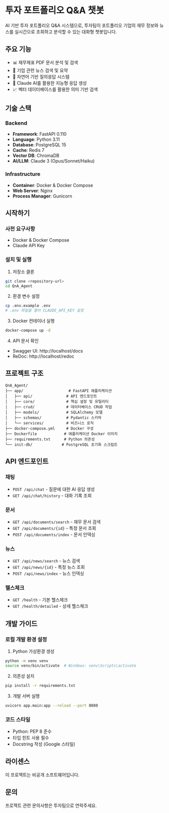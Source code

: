 # 투자 포트폴리오 Q&A 챗봇

AI 기반 투자 포트폴리오 Q&A 시스템으로, 투자팀이 포트폴리오 기업의 재무 정보와 뉴스를 실시간으로 조회하고 분석할 수 있는 대화형 챗봇입니다.

## 주요 기능

- 📊 재무제표 PDF 문서 분석 및 검색
- 📰 기업 관련 뉴스 검색 및 요약
- 💬 자연어 기반 질의응답 시스템
- 🚀 Claude AI를 활용한 지능형 응답 생성
- 📈 벡터 데이터베이스를 활용한 의미 기반 검색

## 기술 스택

### Backend
- **Framework**: FastAPI 0.110
- **Language**: Python 3.11
- **Database**: PostgreSQL 15
- **Cache**: Redis 7
- **Vector DB**: ChromaDB
- **AI/LLM**: Claude 3 (Opus/Sonnet/Haiku)

### Infrastructure
- **Container**: Docker & Docker Compose
- **Web Server**: Nginx
- **Process Manager**: Gunicorn

## 시작하기

### 사전 요구사항

- Docker & Docker Compose
- Claude API Key

### 설치 및 실행

1. 저장소 클론
```bash
git clone <repository-url>
cd QnA_Agent
```

2. 환경 변수 설정
```bash
cp .env.example .env
# .env 파일을 열어 CLAUDE_API_KEY 설정
```

3. Docker 컨테이너 실행
```bash
docker-compose up -d
```

4. API 문서 확인
- Swagger UI: http://localhost/docs
- ReDoc: http://localhost/redoc

## 프로젝트 구조

```
QnA_Agent/
├── app/                    # FastAPI 애플리케이션
│   ├── api/               # API 엔드포인트
│   ├── core/              # 핵심 설정 및 유틸리티
│   ├── crud/              # 데이터베이스 CRUD 작업
│   ├── models/            # SQLAlchemy 모델
│   ├── schemas/           # Pydantic 스키마
│   └── services/          # 비즈니스 로직
├── docker-compose.yml     # Docker 구성
├── Dockerfile            # 애플리케이션 Docker 이미지
├── requirements.txt      # Python 의존성
└── init-db/             # PostgreSQL 초기화 스크립트
```

## API 엔드포인트

### 채팅
- `POST /api/chat` - 질문에 대한 AI 응답 생성
- `GET /api/chat/history` - 대화 기록 조회

### 문서
- `GET /api/documents/search` - 재무 문서 검색
- `GET /api/documents/{id}` - 특정 문서 조회
- `POST /api/documents/index` - 문서 인덱싱

### 뉴스
- `GET /api/news/search` - 뉴스 검색
- `GET /api/news/{id}` - 특정 뉴스 조회
- `POST /api/news/index` - 뉴스 인덱싱

### 헬스체크
- `GET /health` - 기본 헬스체크
- `GET /health/detailed` - 상세 헬스체크

## 개발 가이드

### 로컬 개발 환경 설정

1. Python 가상환경 생성
```bash
python -m venv venv
source venv/bin/activate  # Windows: venv\Scripts\activate
```

2. 의존성 설치
```bash
pip install -r requirements.txt
```

3. 개발 서버 실행
```bash
uvicorn app.main:app --reload --port 8080
```

### 코드 스타일

- Python: PEP 8 준수
- 타입 힌트 사용 필수
- Docstring 작성 (Google 스타일)

## 라이센스

이 프로젝트는 비공개 소프트웨어입니다.

## 문의

프로젝트 관련 문의사항은 투자팀으로 연락주세요.